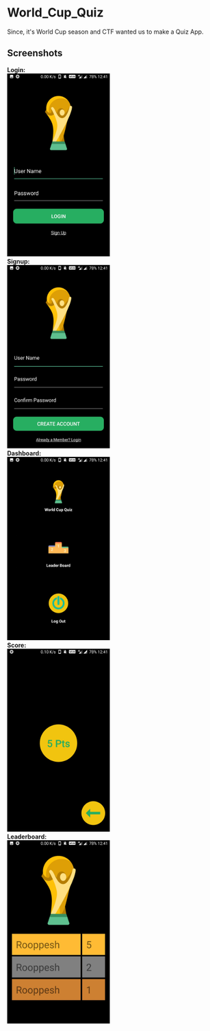 # World_Cup_Quiz
Since, it's World Cup season and CTF wanted us to make a Quiz App. 
<br />
## Screenshots
<b>Login:</b> <br />
<img src="https://github.com/Rooppesh/World_Cup_Quiz/blob/master/Screenshots/Login1.jpg" height="426.666666667" width="240">
<br />
<b>Signup: </b><br />
<img src="https://github.com/Rooppesh/World_Cup_Quiz/blob/master/Screenshots/Signup1.jpg" height="426.666666667" width="240">
<br />
<b>Dashboard:</b> <br />
<img src="https://github.com/Rooppesh/World_Cup_Quiz/blob/master/Screenshots/Dashboard1.jpg" height="426.666666667" width="240">
<br />
<b>Score:</b> <br />
<img src="https://github.com/Rooppesh/World_Cup_Quiz/blob/master/Screenshots/Score.jpg" height="426.666666667" width="240">
<br />
<b>Leaderboard:</b> <br />
<img src="https://github.com/Rooppesh/World_Cup_Quiz/blob/master/Screenshots/Leaderboard.jpg" height="426.666666667" width="240">
<br />
